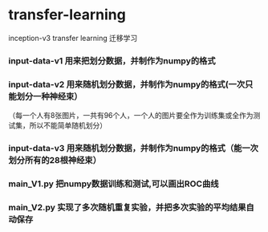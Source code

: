# transfer-learning
inception-v3    transfer learning  迁移学习

### input-data-v1  用来把划分数据，并制作为numpy的格式
### input-data-v2  用来随机划分数据，并制作为numpy的格式(一次只能划分一种神经束）
（每一个人有8张图片，一共有96个人，一个人的图片要全作为训练集或全作为测试集，所以不能简单随机划分）
### input-data-v3  用来随机划分数据，并制作为numpy的格式（能一次划分所有的28根神经束）


### main_V1.py 把numpy数据训练和测试,可以画出ROC曲线
### main_V2.py 实现了多次随机重复实验，并把多次实验的平均结果自动保存

